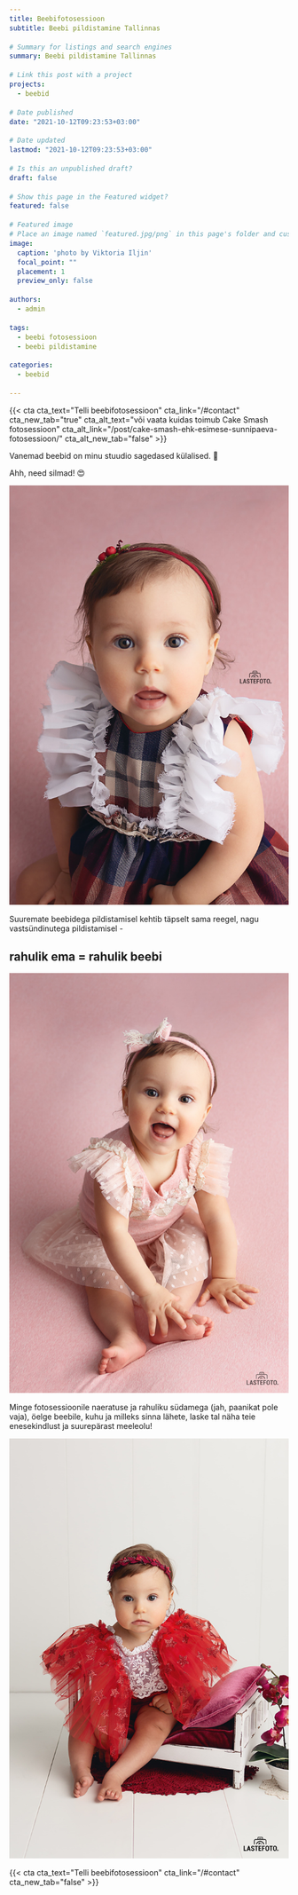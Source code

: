 ```yaml
---
title: Beebifotosessioon 
subtitle: Beebi pildistamine Tallinnas

# Summary for listings and search engines
summary: Beebi pildistamine Tallinnas

# Link this post with a project
projects: 
  - beebid

# Date published
date: "2021-10-12T09:23:53+03:00"

# Date updated
lastmod: "2021-10-12T09:23:53+03:00"

# Is this an unpublished draft?
draft: false

# Show this page in the Featured widget?
featured: false

# Featured image
# Place an image named `featured.jpg/png` in this page's folder and customize its options here.
image:
  caption: 'photo by Viktoria Iljin'
  focal_point: ""
  placement: 1
  preview_only: false

authors:
  - admin

tags:
  - beebi fotosessioon
  - beebi pildistamine

categories:
  - beebid

---
```

{{< cta cta_text="Telli beebifotosessioon" cta_link="/#contact" cta_new_tab="true" cta_alt_text="või vaata kuidas toimub Cake Smash fotosessioon" cta_alt_link="/post/cake-smash-ehk-esimese-sunnipaeva-fotosessioon/" cta_alt_new_tab="false" >}}

Vanemad beebid on minu stuudio sagedased külalised. 🥰

Ahh, need silmad! 😍

![Beebi fotosessioon](./beebi-fotosessioon-1.jpg)

Suuremate beebidega pildistamisel kehtib täpselt sama reegel, nagu vastsündinutega pildistamisel -
## rahulik ema = rahulik beebi

![Beebi pildistamine Tallinnas](./beebi-fotosessioon-2.jpg)

Minge fotosessioonile naeratuse ja rahuliku südamega (jah, paanikat pole vaja), öelge beebile, kuhu ja milleks sinna lähete, laske tal näha teie enesekindlust ja suurepärast meeleolu! 

![Beebi fotosessioon stuudios](./beebi-fotosessioon-3.jpg)

{{< cta cta_text="Telli beebifotosessioon" cta_link="/#contact" cta_new_tab="false" >}}